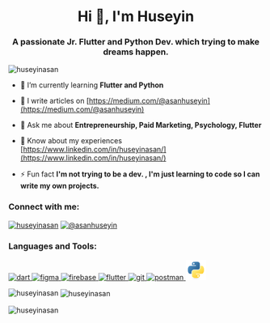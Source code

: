 <h1 align="center">Hi 👋, I'm Huseyin</h1>
<h3 align="center">A passionate Jr. Flutter and Python Dev. which trying to make dreams happen.</h3>

<p align="left"> <img src="https://komarev.com/ghpvc/?username=huseyinasan&label=Profile%20views&color=0e75b6&style=flat" alt="huseyinasan" /> </p>

- 🌱 I’m currently learning **Flutter and Python**

- 📝 I write articles on [https://medium.com/@asanhuseyin](https://medium.com/@asanhuseyin)

- 💬 Ask me about **Entrepreneurship, Paid Marketing, Psychology, Flutter**

- 📄 Know about my experiences [https://www.linkedin.com/in/huseyinasan/](https://www.linkedin.com/in/huseyinasan/)

- ⚡ Fun fact **I'm not trying to be a dev. , I'm just learning to code so I can write my own projects.**

<h3 align="left">Connect with me:</h3>
<p align="left">
<a href="https://linkedin.com/in/huseyinasan" target="blank"><img align="center" src="https://raw.githubusercontent.com/rahuldkjain/github-profile-readme-generator/master/src/images/icons/Social/linked-in-alt.svg" alt="huseyinasan" height="30" width="40" /></a>
<a href="https://medium.com/@asanhuseyin" target="blank"><img align="center" src="https://raw.githubusercontent.com/rahuldkjain/github-profile-readme-generator/master/src/images/icons/Social/medium.svg" alt="@asanhuseyin" height="30" width="40" /></a>
</p>

<h3 align="left">Languages and Tools:</h3>
<p align="left"> <a href="https://dart.dev" target="_blank" rel="noreferrer"> <img src="https://www.vectorlogo.zone/logos/dartlang/dartlang-icon.svg" alt="dart" width="40" height="40"/> </a> <a href="https://www.figma.com/" target="_blank" rel="noreferrer"> <img src="https://www.vectorlogo.zone/logos/figma/figma-icon.svg" alt="figma" width="40" height="40"/> </a> <a href="https://firebase.google.com/" target="_blank" rel="noreferrer"> <img src="https://www.vectorlogo.zone/logos/firebase/firebase-icon.svg" alt="firebase" width="40" height="40"/> </a> <a href="https://flutter.dev" target="_blank" rel="noreferrer"> <img src="https://www.vectorlogo.zone/logos/flutterio/flutterio-icon.svg" alt="flutter" width="40" height="40"/> </a> <a href="https://git-scm.com/" target="_blank" rel="noreferrer"> <img src="https://www.vectorlogo.zone/logos/git-scm/git-scm-icon.svg" alt="git" width="40" height="40"/> </a> <a href="https://postman.com" target="_blank" rel="noreferrer"> <img src="https://www.vectorlogo.zone/logos/getpostman/getpostman-icon.svg" alt="postman" width="40" height="40"/> </a> <a href="https://www.python.org" target="_blank" rel="noreferrer"> <img src="https://raw.githubusercontent.com/devicons/devicon/master/icons/python/python-original.svg" alt="python" width="40" height="40"/> </a> </p>

<p><img align="left" src="https://github-readme-stats.vercel.app/api/top-langs?username=huseyinasan&show_icons=true&theme=dark&locale=en&layout=compact" alt="huseyinasan" /></p>

<p>&nbsp;<img align="center" src="https://github-readme-stats.vercel.app/api?username=huseyinasan&show_icons=true&theme=dark&locale=en" alt="huseyinasan" /></p>

<p><img align="center" src="https://github-readme-streak-stats.herokuapp.com/?user=huseyinasan&theme=dark" alt="huseyinasan" /></p>
